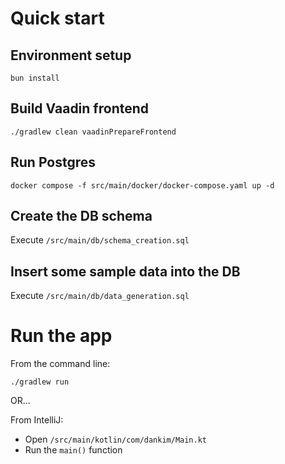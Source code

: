 # Quick start

## Environment setup
```
bun install
```

## Build Vaadin frontend
```
./gradlew clean vaadinPrepareFrontend
```

## Run Postgres
```
docker compose -f src/main/docker/docker-compose.yaml up -d
```

## Create the DB schema
Execute `/src/main/db/schema_creation.sql`

## Insert some sample data into the DB
Execute `/src/main/db/data_generation.sql`

# Run the app
From the command line:
```
./gradlew run
```

OR...

From IntelliJ:
- Open `/src/main/kotlin/com/dankim/Main.kt`
- Run the `main()` function
